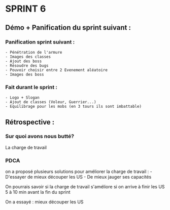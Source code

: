 # SPRINT 6

## Démo + Panification du sprint suivant :
    
### Panification sprint suivant :
    - Pénétration de l'armure
    - Images des classes
    - Ajout des boss
    - Résoudre des bugs
    - Pouvoir choisir entre 2 Evenement aléatoire
    - Images des boss
    
### Fait durant le sprint :
    - Logo + Slogan
    - Ajout de classes (Voleur, Guerrier...)
    - Equilibrage pour les mobs (en 3 tours ils sont imbattable)
    
## Rétrospective : 

### Sur quoi avons nous butté?

La charge de travail

### PDCA

on a proposé plusieurs solutions pour améliorer la charge de travail : 
    - D'essayer de mieux découper les US
    - De mieux jauger ses capacités

   
On pourrais savoir si la charge de travail s'améliore si on arrive à finir 
les US 5 à 10 min avant la fin du sprint 

On a essayé : mieux découper les US
